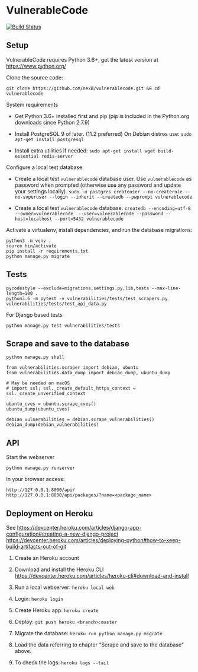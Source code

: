 # VulnerableCode

[![Build Status](https://travis-ci.org/nexB/vulnerablecode.svg?branch=develop)](https://travis-ci.org/nexB/vulnerablecode)

Setup
-----
VulnerableCode requires Python 3.6+, get the latest version at https://www.python.org/

Clone the source code:

```
git clone https://github.com/nexB/vulnerablecode.git && cd vulnerablecode
```

System requirements

- Get Python 3.6+ installed first and pip (pip is included in the
  Python.org downloads since Python 2.7.9)

- Install PostgreSQL 9 of later. (11.2 preferred)
  On Debian distros use: `sudo apt-get install postgresql`

- Install extra utilities if needed: `sudo apt-get install wget build-essential redis-server`


Configure a local test database

- Create a local test `vulnerablecode` database user. Use `vulnerablecode` as password when prompted
  (otherwise use any password and update your settings locally).
  `sudo -u postgres createuser --no-createrole --no-superuser --login --inherit --createdb --pwprompt vulnerablecode`

- Create a local test `vulnerablecode` database.
  `createdb --encoding=utf-8 --owner=vulnerablecode  --user=vulnerablecode --password --host=localhost --port=5432 vulnerablecode`

Activate a virtualenv, install dependencies, and run the database migrations:

```
python3 -m venv .
source bin/activate
pip install -r requirements.txt
python manage.py migrate
```

Tests
-----

```
pycodestyle --exclude=migrations,settings.py,lib,tests --max-line-length=100 .
python3.6 -m pytest -v vulnerabilities/tests/test_scrapers.py vulnerabilities/tests/test_api_data.py
```

For Django based tests
```
python manage.py test vulnerabilities/tests
```

Scrape and save to the database
-------------------------------

```
python manage.py shell
```

```
from vulnerabilities.scraper import debian, ubuntu
from vulnerabilities.data_dump import debian_dump, ubuntu_dump

# May be needed on macOS
# import ssl; ssl._create_default_https_context = ssl._create_unverified_context

ubuntu_cves = ubuntu.scrape_cves()
ubuntu_dump(ubuntu_cves)

debian_vulnerabilities = debian.scrape_vulnerabilities()
debian_dump(debian_vulnerabilities)
```

API
----
Start the webserver

```
python manage.py runserver
```

In your browser access:
```
http://127.0.0.1:8000/api/
http://127.0.0.1:8000/api/packages/?name=<package_name>
```

Deployment on Heroku
--------------------

See https://devcenter.heroku.com/articles/django-app-configuration#creating-a-new-django-project
https://devcenter.heroku.com/articles/deploying-python#how-to-keep-build-artifacts-out-of-git

1. Create an Heroku account

2. Download and install the Heroku CLI https://devcenter.heroku.com/articles/heroku-cli#download-and-install

3. Run a local webserver: `heroku local web`

4. Login: `heroku login`

5. Create Heroku app: `heroku create`

6. Deploy: `git push heroku <branch>:master`

7. Migrate the database: `heroku run python manage.py migrate`

8. Load the data referring to chapter "Scrape and save to the database" above.

9. To check the logs: `heroku logs --tail`
